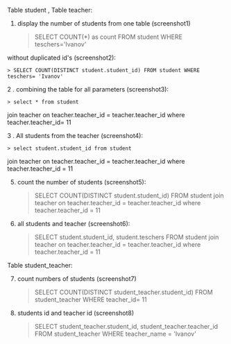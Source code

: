 Table student , Table teacher: 

1. display the number of students from one table (screenshot1)
    > SELECT COUNT(*) as count FROM student WHERE teschers='Ivanov' 

without duplicated id's (screenshot2):

    > SELECT COUNT(DISTINCT student.student_id) FROM student WHERE teschers= 'Ivanov'    

2 . combining the table for all parameters  (screenshot3):

    > select * from student
join teacher on teacher.teacher_id = teacher.teacher_id
where teacher.teacher_id= 11  

3 . All students from the teacher  (screenshot4):

    > select student.student_id from student
join teacher on teacher.teacher_id = teacher.teacher_id
where teacher.teacher_id = 11    


5. count the number of students (screenshot5):

    > SELECT COUNT(DISTINCT student.student_id) FROM student
join teacher on teacher.teacher_id = teacher.teacher_id
where teacher.teacher_id = 11   

6. all students and teacher (screenshot6):

    > SELECT student.student_id, student.teschers FROM student
join teacher on teacher.teacher_id = teacher.teacher_id
where teacher.teacher_id = 11  

Table student_teacher:

7. count numbers of students (screenshot7)

    > SELECT COUNT(DISTINCT student_teacher.student_id) FROM student_teacher WHERE teacher_id= 11    

8. students id and  teacher id  (screenshot8)

    > SELECT student_teacher.student_id, student_teacher.teacher_id FROM student_teacher WHERE teacher_name = 'Ivanov'  
